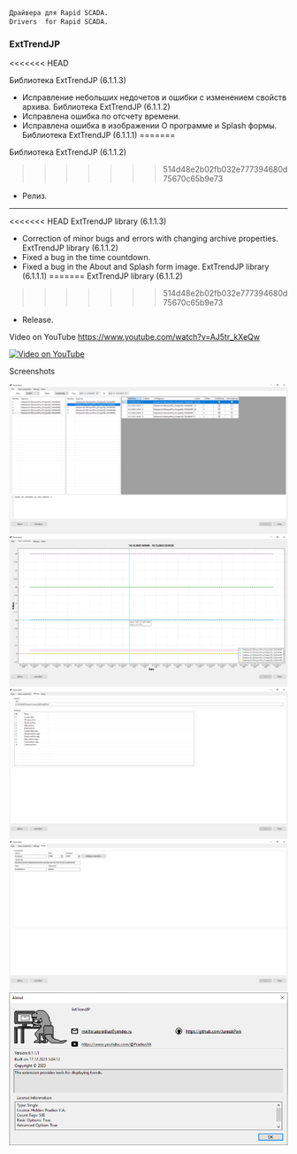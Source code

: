 	Драйвера для Rapid SCADA.
	Drivers  for Rapid SCADA.


	
### ExtTrendJP
<<<<<<< HEAD

Библиотека ExtTrendJP (6.1.1.3)
- Исправление небольших недочетов и ошибки с изменением свойств архива.
Библиотека ExtTrendJP (6.1.1.2)
- Исправлена ошибка по отсчету времени.
- Исправлена ошибка в изображении О программе и Splash формы.
Библиотека ExtTrendJP (6.1.1.1)
=======
	
Библиотека ExtTrendJP (6.1.1.2)
>>>>>>> 514d48e2b02fb032e777394680d75670c65b9e73
- Релиз.

---------------------------------------------------------------------------

<<<<<<< HEAD
ExtTrendJP  library (6.1.1.3)
- Correction of minor bugs and errors with changing archive properties.
ExtTrendJP  library (6.1.1.2)
- Fixed a bug in the time countdown.
- Fixed a bug in the About and Splash form image.
ExtTrendJP  library (6.1.1.1)
=======
ExtTrendJP  library (6.1.1.2)
>>>>>>> 514d48e2b02fb032e777394680d75670c65b9e73
- Release.



Video on YouTube 
https://www.youtube.com/watch?v=AJ5tr_kXeQw


[![Video on YouTube](https://img.youtube.com/vi/AJ5tr_kXeQw/0.jpg)](https://www.youtube.com/watch?v=AJ5tr_kXeQw)

Screenshots

![ExtTrendJP](https://raw.githubusercontent.com/JurasskPark/RapidScada_v6/master/SharewareDrivers/ScadaAdmin/TrendJP/Source/ExtTrendJP_001.png) ![ExtTrendJP](https://raw.githubusercontent.com/JurasskPark/RapidScada_v6/master/SharewareDrivers/ScadaAdmin/TrendJP/Source/ExtTrendJP_002.png)
![ExtTrendJP](https://raw.githubusercontent.com/JurasskPark/RapidScada_v6/master/SharewareDrivers/ScadaAdmin/TrendJP/Source/ExtTrendJP_003.png) ![ExtTrendJP](https://raw.githubusercontent.com/JurasskPark/RapidScada_v6/master/SharewareDrivers/ScadaAdmin/TrendJP/Source/ExtTrendJP_004.png)
![ExtTrendJP](https://raw.githubusercontent.com/JurasskPark/RapidScada_v6/master/SharewareDrivers/ScadaAdmin/TrendJP/Source/ExtTrendJP_005.png) 

	
	
